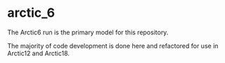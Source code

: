 # arctic_6

The Arctic6 run is the primary model for this repository.

The majority of code development is done here and refactored for
use in Arctic12 and Arctic18.
